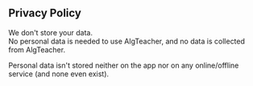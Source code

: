 ## Privacy Policy

We don't store your data.  
No personal data is needed to use AlgTeacher, and no data is collected from AlgTeacher.

Personal data isn't stored neither on the app nor on any online/offline service (and none even exist).
